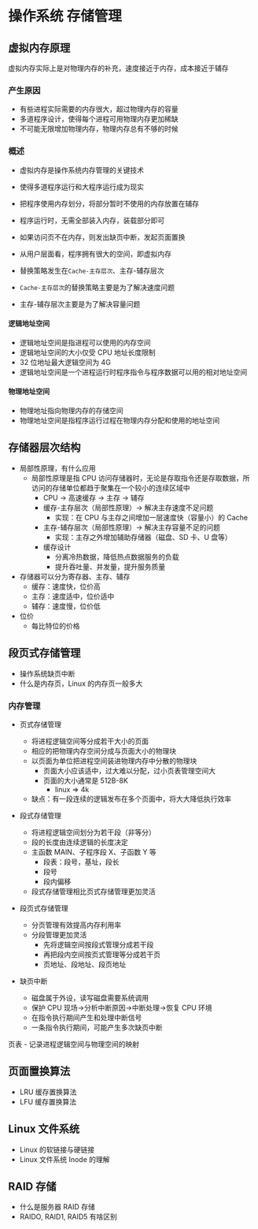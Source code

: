# 操作系统 存储管理

## 虚拟内存原理

虚拟内存实际上是对物理内存的补充，速度接近于内存，成本接近于辅存

### 产生原因

- 有些进程实际需要的内存很大，超过物理内存的容量
- 多道程序设计，使得每个进程可用物理内存更加稀缺
- 不可能无限增加物理内存，物理内存总有不够的时候

### 概述

- 虚拟内存是操作系统内存管理的关键技术
- 使得多道程序运行和大程序运行成为现实
- 把程序使用内存划分，将部分暂时不使用的内存放置在辅存

- 程序运行时，无需全部装入内存，装载部分即可
- 如果访问页不在内存，则发出缺页中断，发起页面置换
- 从用户层面看，程序拥有很大的空间，即虚拟内存

- 替换策略发生在`Cache-主存层次`、主存-辅存层次
- `Cache-主存层次`的替换策略主要是为了解决速度问题
- 主存-辅存层次主要是为了解决容量问题

#### **逻辑地址空间**

- 逻辑地址空间是指进程可以使用的内存空间
- 逻辑地址空间的大小仅受 CPU 地址长度限制
- 32 位地址最大逻辑空间为 4G
- 逻辑地址空间是一个进程运行时程序指令与程序数据可以用的相对地址空间

#### **物理地址空间**

- 物理地址指向物理内存的存储空间
- 物理地址空间是指程序运行过程在物理内存分配和使用的地址空间

## 存储器层次结构

- 局部性原理，有什么应用
  - 局部性原理是指 CPU 访问存储器时，无论是存取指令还是存取数据，所访问的存储单位都趋于聚集在一个较小的连续区域中
    - CPU -> 高速缓存 -> 主存 -> 辅存
    - 缓存-主存层次（局部性原理）-> 解决主存速度不足问题
      - 实现：在 CPU 与主存之间增加一层速度快（容量小）的 Cache
    - 主存-辅存层次（局部性原理）-> 解决主存容量不足的问题
      - 实现：主存之外增加辅助存储器（磁盘、SD 卡、U 盘等）
    - 缓存设计
      - 分离冷热数据，降低热点数据服务的负载
      - 提升吞吐量、并发量，提升服务质量
- 存储器可以分为寄存器、主存、辅存
  - 缓存：速度快，位价高
  - 主存：速度适中，位价适中
  - 辅存：速度慢，位价低
- 位价
  - 每比特位的价格

## 段页式存储管理

- 操作系统缺页中断
- 什么是内存页，Linux 的内存页一般多大

### 内存管理

- 页式存储管理
  - 将进程逻辑空间等分成若干大小的页面
  - 相应的把物理内存空间分成与页面大小的物理块
  - 以页面为单位把进程空间装进物理内存中分散的物理块
    - 页面大小应该适中，过大难以分配，过小页表管理空间大
    - 页面的大小通常是 512B-8K
      - linux => 4k
  - 缺点：有一段连续的逻辑发布在多个页面中，将大大降低执行效率
- 段式存储管理
  - 将进程逻辑空间划分为若干段（非等分）
  - 段的长度由连续逻辑的长度决定
  - 主函数 MAIN、子程序段 X、子函数 Y 等
    - 段表：段号，基址，段长
    - 段号
    - 段内偏移
  - 段式存储管理相比页式存储管理更加灵活
- 段页式存储管理

  - 分页管理有效提高内存利用率
  - 分段管理更加灵活
    - 先将逻辑空间按段式管理分成若干段
    - 再把段内空间按页式管理等分成若干页
    - 页地址、段地址、段页地址

- 缺页中断
  - 磁盘属于外设，读写磁盘需要系统调用
  - 保护 CPU 现场->分析中断原因->中断处理->恢复 CPU 环境
  - 在指令执行期间产生和处理中断信号
  - 一条指令执行期间，可能产生多次缺页中断

页表 - 记录进程逻辑空间与物理空间的映射

## 页面置换算法

- LRU 缓存置换算法
- LFU 缓存置换算法

## Linux 文件系统

- Linux 的软链接与硬链接
- Linux 文件系统 Inode 的理解

## RAID 存储

- 什么是服务器 RAID 存储
- RAIDO, RAID1, RAID5 有啥区别
